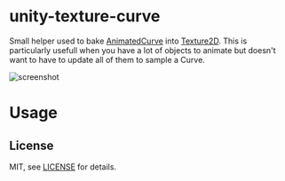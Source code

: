 unity-texture-curve
==========

Small helper used to bake [AnimatedCurve](https://docs.unity3d.com/ScriptReference/AnimationCurve.html) into [Texture2D](https://docs.unity3d.com/ScriptReference/Texture2D.html).
This is particularly usefull when you have a lot of objects to animate but doesn't want to have to update all of them to sample a Curve.

![screenshot](Screenshots/screen0.gif)

Usage
==========

License
-------

MIT, see [LICENSE](LICENSE) for details.
